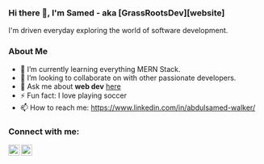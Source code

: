 ### Hi there 👋, I'm Samed - aka [GrassRootsDev][website]

I'm driven everyday exploring the world of software development.

### About Me

- 🌱 I’m currently learning everything MERN Stack.
- 👯 I’m looking to collaborate on with other passionate developers.
- 💬 Ask me about **web dev** [here](https://www.linkedin.com/in/abdulsamed-walker/)
- ⚡ Fun fact: I love playing soccer
- 📫 How to reach me: https://www.linkedin.com/in/abdulsamed-walker/

<!--
**ASamedWalker/ASamedWalker** is a ✨ _special_ ✨ repository because its `README.md` (this file) appears on your GitHub profile.

Here are some ideas to get you started:

- 🔭 I’m currently working on ...

- 🤔 I’m looking for help with ...
- 😄 Pronouns: ...
-->

### Connect with me:
[<img align="left" alt="codeSTACKr | Twitter" width="22px" src="https://cdn.jsdelivr.net/npm/simple-icons@v3/icons/twitter.svg" />][twitter]
[<img align="left" alt="codeSTACKr | LinkedIn" width="22px" src="https://cdn.jsdelivr.net/npm/simple-icons@v3/icons/linkedin.svg" />][linkedin]




[twitter]: https://twitter.com/GrassRoots_Dev
[linkedIn]:https://www.linkedin.com/in/abdulsamed-walker/
